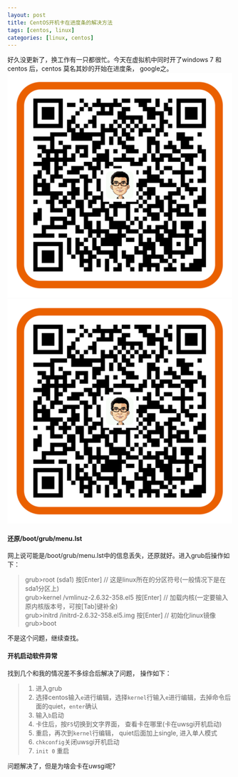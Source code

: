 ```yaml
---
layout: post
title: CentOS开机卡在进度条的解决方法
tags: [centos, linux]
categories: [linux, centos]
---
```


好久没更新了，换工作有一只都很忙。今天在虚拟机中同时开了windows 7 和 centos 后，centos 莫名其妙的开始在进度条， google之。
<img src="/media/img/alipay_qr.png" />
![test](media/img/alipay_qr.png)

#### 还原/boot/grub/menu.lst

网上说可能是/boot/grub/menu.lst中的信息丢失，还原就好。进入grub后操作如下：

<!--more-->

> grub>root (sda1)  按[Enter]    // 这是linux所在的分区符号(一般情况下是在sda1分区上)  
> grub>kernel /vmlinuz-2.6.32-358.el5  按[Enter]    // 加载内核(一定要输入原内核版本号，可按[Tab]键补全)  
> grub>initrd /initrd-2.6.32-358.el5.img  按[Enter]    // 初始化linux镜像  
> grub>boot

不是这个问题，继续查找。

#### 开机启动软件异常

找到几个和我的情况差不多综合后解决了问题， 操作如下：

> 1. 进入grub
> 2. 选择centos输入`e`进行编辑，选择`kernel`行输入`e`进行编辑，去掉命令后面的quiet，`enter`确认
> 3. 输入`b`启动
> 4. 卡住后，按`F5`切换到文字界面， 查看卡在哪里(卡在uwsgi开机启动)
> 5. 重启，再次到`kernel`行编辑， quiet后面加上single, 进入单人模式
> 6. `chkconfig`关闭uwsgi开机启动
> 7. `init 0` 重启

问题解决了，但是为啥会卡在uwsgi呢?
